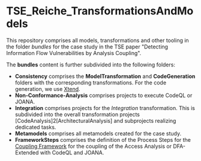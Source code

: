 # TSE_Reiche_TransformationsAndModels
This repository comprises all models, transformations and other tooling in the folder *bundles* for the case study in the TSE paper "Detecting Information Flow Vulnerabilities by Analysis Coupling".

The **bundles** content is further subdivided into the following folders:

- **Consistency** comprises the **ModelTransformation** and **CodeGeneration** folders with the corresponding transformations. For the code generation, we use [Xtend](https://eclipse.dev/Xtext/xtend/). 
- **Non-Conformance-Analysis** comprises projects to execute CodeQL or JOANA.
- **Integration** comprises projects for the *Integration* transformation. This is subdivided into the overall transformation projects [CodeAnalysis]2[ArchitecturalAnalysis] and subprojects realizing dedicated tasks.
- **Metamodels** comprises all metamodels created for the case study.
- **FrameworkSteps** comprises the definition of the Process Steps for the [Coupling Framework](https://github.com/KASTEL-CSSDA/Architecture-And-StaticCode-Analyses-CouplingFramework) for the coupling of the Access Analysis or DFA-Extended with CodeQL and JOANA. 

